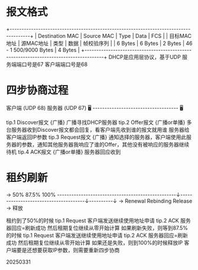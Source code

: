 # 报文格式
+--------------------------------------------------------------------------------------+
| Destination MAC  | Source MAC  |   Type   |                Data               |       FCS       |
| 目标MAC地址       | 源MAC地址   |   类型   |                数据               | 帧校验序列 |
| 6 Bytes                  |    6 Bytes       | 2 Bytes |  46 - 1 500/9000 Bytes |     4 Bytes    |
+--------------------------------------------------------------------------------------+
DHCP是应用层协议，基于UDP 
服务端端口号是67 客户端端口号是68 
# 四步协商过程
客户端 (UDP 68)                     服务器 (UDP 67)
      🖥️  ------------------------------------  🖥️
      
tip.1 Discover报文 {广播}
广播寻找DHCP服务器
tip.2  Offer报文  {广播or单播}  多台服务器收到Discover报文都会回复，看客户端先收到谁的报文就用谁
服务器给客户端返回IP参数
tip.3 Request报文 {广播}
通知选择的服务器，客户端使用此服务器的参数，通知其他服务器我响应了谁的Offer，其他没有被响应的服务器继续待机
tip.4 ACK报文 {广播or单播}
服务器回应收到

# 租约刷新

→                                                             50%                                                 87.5%          100%
--------------------------------------------------↓--------------------------------------↓----------↓
→                                                            Renewal                                     Rebinding         Release
→                                                                                                                                          释放

租约到了50%的时候
tip.1 Request
客户端发送继续使用地址申请
tip.2 ACK
服务器回应=刷新成功
然后租期复位继续从零开始计算
如果刷新失败，则等到87.5%的时候
tip.1 Request
客户端发送继续使用地址申请
tip.2 ACK
服务器回应=刷新成功
然后租期复位继续从零开始计算
如果还是失败，则到100%的时候释放IP
客户端要是还想要获取IP参数，则需要重新四步协商








20250331